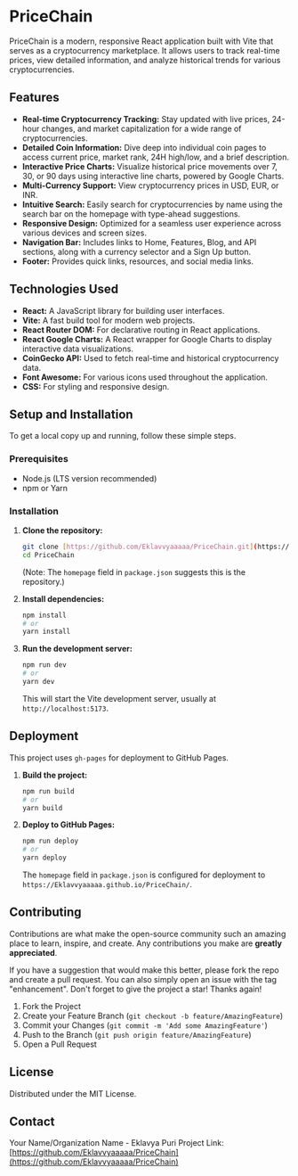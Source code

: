 # PriceChain

PriceChain is a modern, responsive React application built with Vite that serves as a cryptocurrency marketplace. It allows users to track real-time prices, view detailed information, and analyze historical trends for various cryptocurrencies.

## Features

* **Real-time Cryptocurrency Tracking:** Stay updated with live prices, 24-hour changes, and market capitalization for a wide range of cryptocurrencies.
* **Detailed Coin Information:** Dive deep into individual coin pages to access current price, market rank, 24H high/low, and a brief description.
* **Interactive Price Charts:** Visualize historical price movements over 7, 30, or 90 days using interactive line charts, powered by Google Charts.
* **Multi-Currency Support:** View cryptocurrency prices in USD, EUR, or INR.
* **Intuitive Search:** Easily search for cryptocurrencies by name using the search bar on the homepage with type-ahead suggestions.
* **Responsive Design:** Optimized for a seamless user experience across various devices and screen sizes.
* **Navigation Bar:** Includes links to Home, Features, Blog, and API sections, along with a currency selector and a Sign Up button.
* **Footer:** Provides quick links, resources, and social media links.

## Technologies Used

* **React:** A JavaScript library for building user interfaces.
* **Vite:** A fast build tool for modern web projects.
* **React Router DOM:** For declarative routing in React applications.
* **React Google Charts:** A React wrapper for Google Charts to display interactive data visualizations.
* **CoinGecko API:** Used to fetch real-time and historical cryptocurrency data.
* **Font Awesome:** For various icons used throughout the application.
* **CSS:** For styling and responsive design.

## Setup and Installation

To get a local copy up and running, follow these simple steps.

### Prerequisites

* Node.js (LTS version recommended)
* npm or Yarn

### Installation

1.  **Clone the repository:**
    ```bash
    git clone [https://github.com/Eklavvyaaaaa/PriceChain.git](https://github.com/Eklavvyaaaaa/PriceChain.git)
    cd PriceChain
    ```
    (Note: The `homepage` field in `package.json` suggests this is the repository.)

2.  **Install dependencies:**
    ```bash
    npm install
    # or
    yarn install
    ```

3.  **Run the development server:**
    ```bash
    npm run dev
    # or
    yarn dev
    ```
    This will start the Vite development server, usually at `http://localhost:5173`.
## Deployment

This project uses `gh-pages` for deployment to GitHub Pages.

1.  **Build the project:**
    ```bash
    npm run build
    # or
    yarn build
    ```

2.  **Deploy to GitHub Pages:**
    ```bash
    npm run deploy
    # or
    yarn deploy
    ```
    The `homepage` field in `package.json` is configured for deployment to `https://Eklavvyaaaaa.github.io/PriceChain/`.

## Contributing

Contributions are what make the open-source community such an amazing place to learn, inspire, and create. Any contributions you make are **greatly appreciated**.

If you have a suggestion that would make this better, please fork the repo and create a pull request. You can also simply open an issue with the tag "enhancement".
Don't forget to give the project a star! Thanks again!

1.  Fork the Project
2.  Create your Feature Branch (`git checkout -b feature/AmazingFeature`)
3.  Commit your Changes (`git commit -m 'Add some AmazingFeature'`)
4.  Push to the Branch (`git push origin feature/AmazingFeature`)
5.  Open a Pull Request

## License

Distributed under the MIT License.

## Contact

Your Name/Organization Name - Eklavya Puri
Project Link: [https://github.com/Eklavvyaaaaa/PriceChain](https://github.com/Eklavvyaaaaa/PriceChain)
